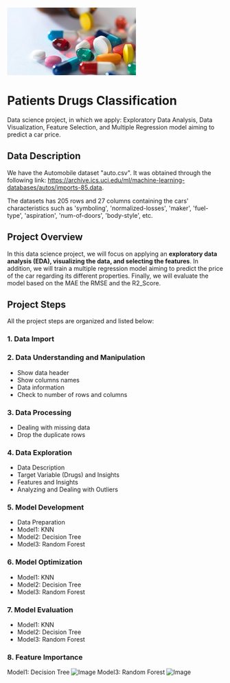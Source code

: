 ![Image](drugs1.jpg)
# Patients Drugs Classification
Data science project, in which we apply: Exploratory Data Analysis, Data Visualization, Feature Selection, and Multiple Regression model aiming to predict a car price.
## Data Description
We have the Automobile dataset "auto.csv". It was obtained through the following link: https://archive.ics.uci.edu/ml/machine-learning-databases/autos/imports-85.data.

The datasets has 205 rows and 27 columns containing the cars' characteristics such as 'symboling', 'normalized-losses', 'maker', 'fuel-type', 'aspiration',
'num-of-doors', 'body-style', etc.
## Project Overview
In this data science project, we will focus on applying an **exploratory data analysis (EDA), visualizing the data, and selecting the features**. In addition, we will train a multiple regression model aiming to predict the price of the car regarding its different properties. Finally, we will evaluate the model based on the MAE
the RMSE and the R2_Score.
## Project Steps
All the project steps are organized and listed below:

### 1. Data Import
### 2. Data Understanding and Manipulation
* Show data header
* Show columns names
* Data information
* Check to number of rows and columns
### 3. Data Processing
* Dealing with missing data
* Drop the duplicate rows
### 4. Data Exploration
* Data Description
* Target Variable (Drugs) and Insights
* Features and Insights
* Analyzing and Dealing with Outliers
### 5. Model Development
* Data Preparation
* Model1: KNN
* Model2: Decision Tree
* Model3: Random Forest
### 6. Model Optimization
* Model1: KNN
* Model2: Decision Tree
* Model3: Random Forest
### 7. Model Evaluation
* Model1: KNN
* Model2: Decision Tree
* Model3: Random Forest
### 8. Feature Importance
Model1: Decision Tree
![Image](imporatance1.jpg)
Model3: Random Forest
![Image](imporatance3.jpg)
